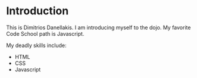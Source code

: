 Introduction
============

This is Dimitrios Danellakis. I am introducing myself to the dojo.
My favorite Code School path is Javascript.

My deadly skills include:
* HTML
* CSS
* Javascript
